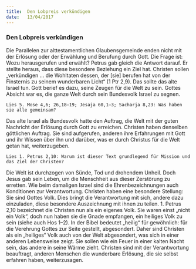 ```yaml
---
title:  Den Lobpreis verkündigen
date:   13/04/2017
---
```


### Den Lobpreis verkündigen 

Die Parallelen zur alttestamentlichen Glaubensgemeinde enden nicht mit der Erlösung oder der Erwählung und Berufung durch Gott. Die Frage ist: Wozu herausgerufen und erwählt? Petrus gab gleich die Antwort darauf. Er stellte heraus, dass diese besondere Beziehung ein Ziel hat. Christen sollen „verkündigen … die Wohltaten dessen, der [sie] berufen hat von der Finsternis zu seinem wunderbaren Licht“ (1 Ptr 2,9). Das sollte das alte Israel tun. Gott berief es dazu, seine Zeugen für die Welt zu sein. Gottes Absicht war es, die ganze Welt durch sein Bundesvolk Israel zu segnen. 

`Lies 5. Mose 4,6; 26,18–19; Jesaja 60,1–3; Sacharja 8,23: Was haben sie alle gemeinsam?` 

Das alte Israel als Bundesvolk hatte den Auftrag, die Welt mit der guten Nachricht der Erlösung durch Gott zu erreichen. Christen haben denselben göttlichen Auftrag. Sie sind aufgerufen, anderen ihre Erfahrungen mit Gott und ihr Wissen über ihn und darüber, was er durch Christus für die Welt getan hat, weiterzugeben. 

`Lies 1. Petrus 2,10: Warum ist dieser Text grundlegend für Mission und das Ziel der Christen?` 

Die Welt ist durchzogen von Sünde, Tod und drohendem Unheil. Doch Jesus gab sein Leben, um die Menschheit aus dieser Zerstörung zu erretten. Wie beim damaligen Israel sind die Ehrenbezeichnungen auch Konditionen zur Verantwortung. Christen haben eine besondere Stellung: Sie sind Gottes Volk. Dies bringt die Verantwortung mit sich, andere dazu einzuladen, diese besondere Auszeichnung mit ihnen zu teilen. 1. Petrus 2,10 bezeichnet die Christen nun als ein eigenes Volk. Sie waren einst „nicht ein Volk“, doch nun haben sie die Gnade empfangen, ein heiliges Volk zu sein (siehe auch Hos 1–2). In der Bibel bedeutet „heilig“ für gewöhnlich: für die Verehrung Gottes zur Seite gestellt, abgesondert. Daher sind Christen als ein „heiliges“ Volk auch von der Welt abgesondert, was sich in einer anderen Lebensweise zeigt. Sie sollen wie ein Feuer in einer kalten Nacht sein, das andere in seine Wärme zieht. Christen sind mit der Verantwortung beauftragt, anderen Menschen die wunderbare Erlösung, die sie selbst erfahren haben, weiterzusagen. 